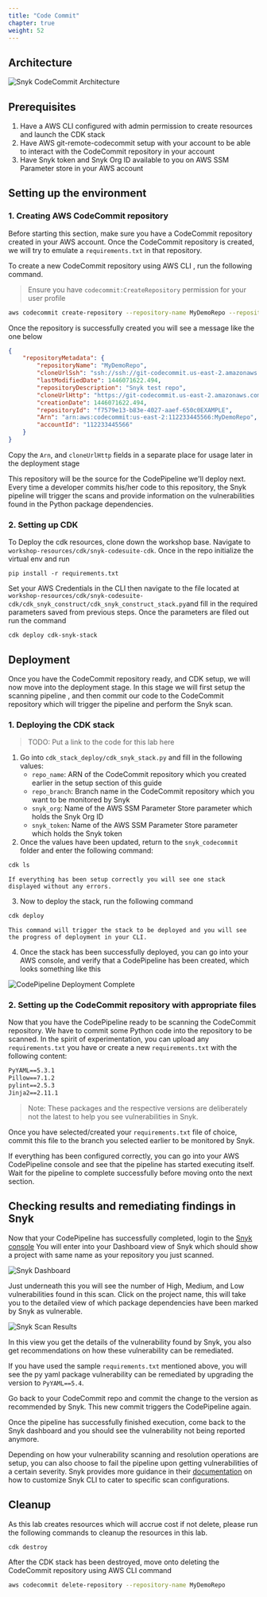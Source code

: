 ```yaml
---
title: "Code Commit"
chapter: true
weight: 52
---
```


## Architecture

![Snyk CodeCommit Architecture](/images/snyk.png "architeture")


## Prerequisites
1. Have a AWS CLI configured with admin permission to create resources and launch the CDK stack
2. Have AWS git-remote-codecommit setup with your account to be able to interact with the CodeCommit repository in your account
3. Have Snyk token and Snyk Org ID available to you on AWS SSM Parameter store in your AWS account

## Setting up the environment
### 1. Creating AWS CodeCommit repository
Before starting this section, make sure you have a CodeCommit repository created in your AWS account. Once the CodeCommit repository is created, we will try to emulate a `requirements.txt` in that repository. 

To create a new CodeCommit repository using AWS CLI , run the following command.
> Ensure you have `codecommit:CreateRepository` permission for your user profile

```bash
aws codecommit create-repository --repository-name MyDemoRepo --repository-description "Snyk test repo"
```

Once the repository is successfully created you will see a message like the one below
```json
{
    "repositoryMetadata": {
        "repositoryName": "MyDemoRepo",
        "cloneUrlSsh": "ssh://ssh://git-codecommit.us-east-2.amazonaws.com/v1/repos/MyDemoRepo",
        "lastModifiedDate": 1446071622.494,
        "repositoryDescription": "Snyk test repo",
        "cloneUrlHttp": "https://git-codecommit.us-east-2.amazonaws.com/v1/repos/MyDemoRepo",
        "creationDate": 1446071622.494,
        "repositoryId": "f7579e13-b83e-4027-aaef-650c0EXAMPLE",
        "Arn": "arn:aws:codecommit:us-east-2:112233445566:MyDemoRepo",
        "accountId": "112233445566"
    }
}
```
Copy the `Arn`, and `cloneUrlHttp` fields in a separate place for usage later in the deployment stage

This repository will be the source for the CodePipeline we'll deploy next. Every time a developer commits his/her code to this repository, the Snyk pipeline will trigger the scans and provide information on the vulnerabilities found in the Python package dependencies. 

### 2. Setting up CDK
To Deploy the cdk resources, clone down the workshop base. Navigate to `workshop-resources/cdk/snyk-codesuite-cdk`. Once in the repo initialize the virtual env and run
```
pip install -r requirements.txt
```
Set your AWS Credentials in the CLI then navigate to the file located at ```workshop-resources/cdk/snyk-codesuite-cdk/cdk_snyk_construct/cdk_snyk_construct_stack.py```and fill in the required parameters saved from previous steps.
Once the parameters are filed out run the command
```
cdk deploy cdk-snyk-stack
```

## Deployment

Once you have the CodeCommit repository ready, and CDK setup, we will now move into the deployment stage. In this stage we will first setup the scanning pipeline , and then commit our code to the CodeCommit repository which will trigger the pipeline and perform the Snyk scan.

### 1. Deploying the CDK stack

> TODO: Put a link to the code for this lab here

1. Go into `cdk_stack_deploy/cdk_snyk_stack.py` and fill in the following values:
    - `repo_name`: ARN of the CodeCommit repository which you created earlier in the setup section of this guide
    - `repo_branch`: Branch name in the CodeCommit repository which you want to be monitored by Snyk
    - `snyk_org`: Name of the AWS SSM Parameter Store parameter which holds the Snyk Org ID
    - `snyk_token`: Name of the AWS SSM Parameter Store parameter which holds the Snyk token
2. Once the values have been updated, return to the `snyk_codecommit` folder and enter the following command:
```bash
cdk ls
```
    If everything has been setup correctly you will see one stack displayed without any errors.
3. Now to deploy the stack, run the following command
```bash
cdk deploy
```
    This command will trigger the stack to be deployed and you will see the progress of deployment in your CLI.
4. Once the stack has been successfully deployed, you can go into your AWS console, and verify that a CodePipeline has been created, which looks something like this

![CodePipeline Deployment Complete](/images/complete_pipeline.png "pipeline")

### 2. Setting up the CodeCommit repository with appropriate files 

Now that you have the CodePipeline ready to be scanning the CodeCommit repository. We have to commit some Python code into the repository to be scanned. In the spirit of experimentation, you can upload any `requirements.txt` you have or create a new `requirements.txt` with the following content:

```txt
PyYAML==5.3.1
Pillow==7.1.2
pylint==2.5.3 
Jinja2==2.11.1
```
> Note: These packages and the respective versions are deliberately not the latest to help you see vulnerabilities in Snyk.

Once you have selected/created your `requirements.txt` file of choice, commit this file to the branch you selected earlier to be monitored by Snyk.

If everything has been configured correctly, you can go into your AWS CodePipeline console and see that the pipeline has started executing itself. Wait for the pipeline to complete successfully before moving onto the next section.

## Checking results and remediating findings in Snyk

Now that your CodePipeline has successfully completed, login to the [Snyk console](https://www.snyk.io)
You will enter into your Dashboard view of Snyk which should show a project with same name as your repository you just scanned. 

![Snyk Dashboard](/images/snyk_dashboard.png "dashboard")

Just underneath this you will see the number of High, Medium, and Low vulnerabilities found in this scan.
Click on the project name, this will take you to the detailed view of which package dependencies have been marked by Snyk as vulnerable.

![Snyk Scan Results](/images/detailed_scan.png "detailscan")

In this view you get the details of the vulnerability found by Snyk, you also get recommendations on how these vulnerability can be remediated. 

If you have used the sample `requirements.txt` mentioned above, you will see the py yaml package vulnerability can be remediated by upgrading the version to `PyYAML==5.4`. 

Go back to your CodeCommit repo and commit the change to the version as recommended by Snyk. This new commit triggers the CodePipeline again. 

Once the pipeline has successfully finished execution, come back to the Snyk dashboard and you should see the vulnerability not being reported anymore.

Depending on how your vulnerability scanning and resolution operations are setup, you can also choose to fail the pipeline upon getting vulnerabilities of a certain severity. Snyk provides more guidance in their [documentation](!https://support.snyk.io/hc/en-us/articles/360003812578-CLI-reference) on how to customize Snyk CLI to cater to specific scan configurations.

## Cleanup

As this lab creates resources which will accrue cost if not delete, please run the following commands to cleanup the resources in this lab.

```bash
cdk destroy
```

After the CDK stack has been destroyed, move onto deleting the CodeCommit repository using AWS CLI command

```bash
aws codecommit delete-repository --repository-name MyDemoRepo
```